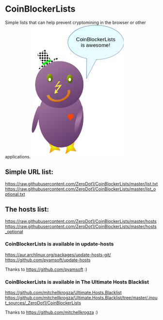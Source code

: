 # CoinBlockerLists
Simple lists that can help prevent cryptomining in the browser or other applications.
![PC_ping](img/pc_ping.png)
## Simple URL list:
https://raw.githubusercontent.com/ZeroDot1/CoinBlockerLists/master/list.txt
https://raw.githubusercontent.com/ZeroDot1/CoinBlockerLists/master/list_optional.txt

## The hosts list:
https://raw.githubusercontent.com/ZeroDot1/CoinBlockerLists/master/hosts
https://raw.githubusercontent.com/ZeroDot1/CoinBlockerLists/master/hosts_optional

### CoinBlockerLists is available in update-hosts
https://aur.archlinux.org/packages/update-hosts-git/
https://github.com/pyamsoft/update-hosts

Thanks to https://github.com/pyamsoft :)

### CoinBlockerLists is available in The Ultimate Hosts Blacklist
https://github.com/mitchellkrogza/Ultimate.Hosts.Blacklist
https://github.com/mitchellkrogza/Ultimate.Hosts.Blacklist/tree/master/.input_sources/_ZeroDot1/CoinBlockerLists

Thanks to https://github.com/mitchellkrogza :)
